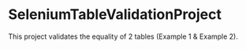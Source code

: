 # SeleniumTableValidationProject
This project validates the equality of 2 tables (Example 1 &amp; Example 2).
